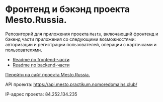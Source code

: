 # Фронтенд и бэкэнд проекта Mesto.Russia.

Репозиторий для приложения проекта `Mesto`, включающий фронтенд и бэкенд части приложения со следующими возможностями: авторизации и регистрации пользователей, операции с карточками и пользователями.

+ [Readme по frontend-части](https://github.com/AlexMrgt/react-mesto-auth)
+ [Readme по backend-части](https://github.com/AlexMrgt/express-mesto)

[Перейти на сайт проекта Mesto.Russia.](https://mesto.practikum.nomoredomains.club/)

API проекта: https://api.mesto.practikum.nomoredomains.club/

IP-адрес проекта: 84.252.134.235